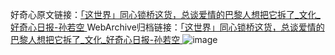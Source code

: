 好奇心原文链接：[「这世界」同心锁桥这货，总谈爱情的巴黎人想把它拆了_文化_好奇心日报-孙若空 ](https://www.qdaily.com/articles/10368.html)
WebArchive归档链接：[「这世界」同心锁桥这货，总谈爱情的巴黎人想把它拆了_文化_好奇心日报-孙若空 ](http://web.archive.org/web/20190623160211/https://www.qdaily.com/articles/10368.html)
![image](http://ww3.sinaimg.cn/large/007d5XDply1g3vwgs2xiaj30u02wdh44)